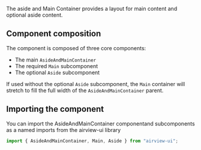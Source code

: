 The aside and Main Container provides a layout for main content and optional aside content.

## Component composition

The component is composed of three core components:

- The main `AsideAndMainContainer`
- The required `Main` subcomponent
- The optional `Aside` subcomponent

If used without the optional `Aside` subcomponent, the `Main` container will stretch to fill the full width of the `AsideAndMainContainer` parent.

## Importing the component

You can import the AsideAndMainContainer componentand subcomponents as a named imports from the airview-ui library

```javascript
import { AsideAndMainContainer, Main, Aside } from "airview-ui";
```
